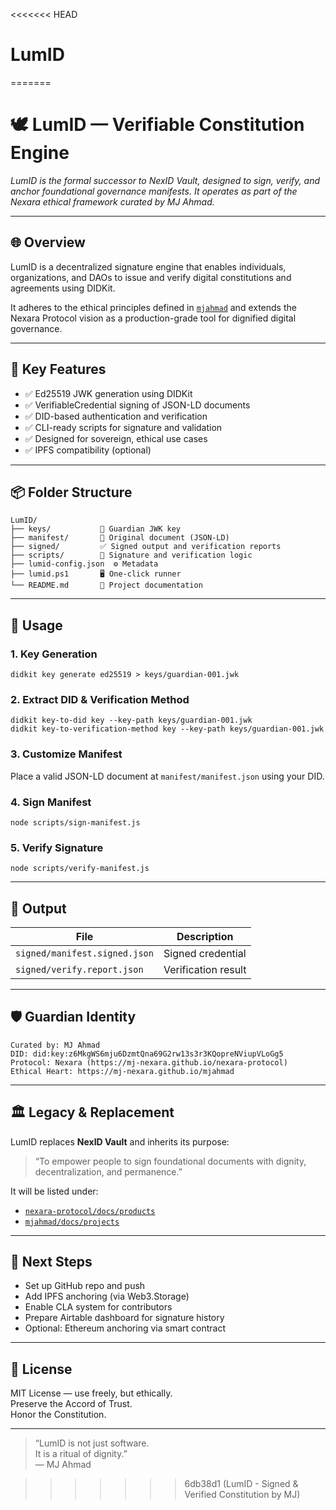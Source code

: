 <<<<<<< HEAD
# LumID
=======
# 🕊️ LumID — Verifiable Constitution Engine

_LumID is the formal successor to NexID Vault, designed to sign, verify, and anchor foundational governance manifests. It operates as part of the Nexara ethical framework curated by MJ Ahmad._

---

## 🌐 Overview

LumID is a decentralized signature engine that enables individuals, organizations, and DAOs to issue and verify digital constitutions and agreements using DIDKit.

It adheres to the ethical principles defined in [`mjahmad`](https://mj-nexara.github.io/mjahmad) and extends the Nexara Protocol vision as a production-grade tool for dignified digital governance.

---

## 🔐 Key Features

- ✅ Ed25519 JWK generation using DIDKit
- ✅ VerifiableCredential signing of JSON-LD documents
- ✅ DID-based authentication and verification
- ✅ CLI-ready scripts for signature and validation
- ✅ Designed for sovereign, ethical use cases
- ✅ IPFS compatibility (optional)

---

## 📦 Folder Structure

```
LumID/
├── keys/           🔐 Guardian JWK key
├── manifest/       📜 Original document (JSON-LD)
├── signed/         ✅ Signed output and verification reports
├── scripts/        🧠 Signature and verification logic
├── lumid-config.json  ⚙️ Metadata
├── lumid.ps1       🖥️ One-click runner
└── README.md       📘 Project documentation
```

---

## 🧭 Usage

### 1. Key Generation
```
didkit key generate ed25519 > keys/guardian-001.jwk
```

### 2. Extract DID & Verification Method
```
didkit key-to-did key --key-path keys/guardian-001.jwk
didkit key-to-verification-method key --key-path keys/guardian-001.jwk
```

### 3. Customize Manifest
Place a valid JSON-LD document at `manifest/manifest.json` using your DID.

### 4. Sign Manifest
```
node scripts/sign-manifest.js
```

### 5. Verify Signature
```
node scripts/verify-manifest.js
```

---

## 💾 Output

| File | Description |
|------|-------------|
| `signed/manifest.signed.json` | Signed credential |
| `signed/verify.report.json` | Verification result |

---

## 🛡️ Guardian Identity

```
Curated by: MJ Ahmad
DID: did:key:z6MkgWS6mju6DzmtQna69G2rw13s3r3KQopreNViupVLoGg5
Protocol: Nexara (https://mj-nexara.github.io/nexara-protocol)
Ethical Heart: https://mj-nexara.github.io/mjahmad
```

---

## 🏛️ Legacy & Replacement

LumID replaces **NexID Vault** and inherits its purpose:

> “To empower people to sign foundational documents with dignity, decentralization, and permanence.”

It will be listed under:

- [`nexara-protocol/docs/products`](https://mj-nexara.github.io/nexara-protocol/docs/products)
- [`mjahmad/docs/projects`](https://mj-nexara.github.io/mjahmad/docs/projects)

---

## 🌱 Next Steps

- Set up GitHub repo and push
- Add IPFS anchoring (via Web3.Storage)
- Enable CLA system for contributors
- Prepare Airtable dashboard for signature history
- Optional: Ethereum anchoring via smart contract

---

## 🧾 License

MIT License — use freely, but ethically.  
Preserve the Accord of Trust.  
Honor the Constitution.

---

> “LumID is not just software.  
> It is a ritual of dignity.”  
> — MJ Ahmad

>>>>>>> 6db38d1 (LumID - Signed & Verified Constitution by MJ)
